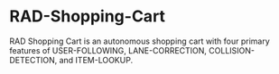 # RAD-Shopping-Cart
RAD Shopping Cart is an autonomous shopping cart with four primary features of USER-FOLLOWING, LANE-CORRECTION, COLLISION-DETECTION,  and ITEM-LOOKUP.
